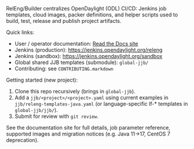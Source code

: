 RelEng/Builder centralizes OpenDaylight (ODL) CI/CD: Jenkins job templates,
cloud images, packer definitions, and helper scripts used to build, test,
release and publish project artifacts.

Quick links:

* User / operator documentation: [Read the Docs site][1]
* Jenkins (production): https://jenkins.opendaylight.org/releng
* Jenkins (sandbox): https://jenkins.opendaylight.org/sandbox
* Global shared JJB templates (submodule): `global-jjb/`
* Contributing: see `CONTRIBUTING.markdown`

Getting started (new project):

1. Clone this repo recursively (brings in `global-jjb`).
2. Add a `jjb/<project>/<project>.yaml` using current examples in
	`jjb/releng-templates-java.yaml` (or language-specific lf-* templates in
	`global-jjb/jjb/`).
3. Submit for review with `git review`.

See the documentation site for full details, job parameter reference,
supported images and migration notices (e.g. Java 11→17, CentOS 7 deprecation).

[1]: https://docs.opendaylight.org/projects/releng-builder/en/latest/
